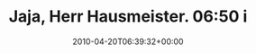 ---
retweeted: false
source: <a href="http://twitter.com" rel="nofollow">Twitter Web Client</a>
entities:
  hashtags: []
  symbols: []
  user_mentions: []
  urls: []
display_text_range:
- '0'
- '81'
favorite_count: '0'
id_str: '12502183726'
truncated: false
retweet_count: '0'
id: '12502183726'
created_at: Tue Apr 20 06:39:32 +0000 2010
favorited: false
full_text: Jaja, Herr Hausmeister. 06:50 ist wirklich eine gute Zeit für einen Rasentraktor.
lang: de
tags:
- pesos:twitter
date: '2010-04-20T06:39:32+00:00'
src: https://twitter.com/bascht/status/12502183726
original_url: https://twitter.com/bascht/status/12502183726
type: twitter_tweet
text: Jaja, Herr Hausmeister. 06:50 ist wirklich eine gute Zeit für einen Rasentraktor.
title: Jaja, Herr Hausmeister. 06:50 i

---